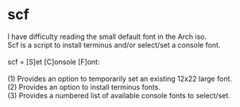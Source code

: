 # scf<br>

I have difficulty reading the small default font in the Arch iso.		<br>
Scf is a script to install terminus and/or select/set a console font.		<br>
										<br>
scf = [S]et [C]onsole [F]ont:							<br>
										<br>
(1) Provides an option to temporarily set an existing 12x22 large font.		<br>
(2) Provides an option to install terminus fonts.				<br>
(3) Provides a numbered list of available console fonts to select/set.		<br>
										<br>
